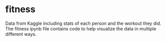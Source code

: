 # fitness
Data from Kaggle including stats of each person and the workout they did. The fitness ipynb file contains code to help visualize the data in multiple different ways.
